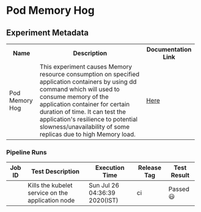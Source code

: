 # Pod Memory Hog

## Experiment Metadata

<table>
<tr>
<th> Name </th>
<th> Description </th>
<th> Documentation Link </th>
</tr>
<tr>
 <td> Pod Memory Hog </td>
 <td> This experiment causes Memory resource consumption on specified application containers by using dd command which will used to consume memory of the application container for certain duration of time. It can test the application's resilience to potential slowness/unavailability of some replicas due to high Memory load.</td>
 <td>  <a href="https://docs.litmuschaos.io/docs/pod-memory-hog/"> Here </a> </td>
 </tr>
 </table>

 ### Pipeline Runs

 
| Job ID |   Test Description         | Execution Time | Release Tag   | Test Result   |
 |---------|---------------------------| --------------|--------|--------|
 |    <a href= "https://gitlab.mayadata.io/litmuschaos/litmus-e2e/-/jobs/"></a>   |  Kills the kubelet service on the application node           |  Sun Jul 26 04:36:39 2020(IST)     |ci  |Passed :smiley:  |
